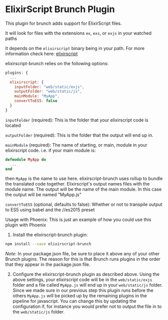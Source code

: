 # ElixirScript Brunch Plugin

This plugin for brunch adds support for ElixirScript files.

It will look for files with the extensions `ex`, `exs`, or `exjs` in your watched paths

It depends on the `elixirscript` binary being in your path. For more information check here: [elixirscript](https://github.com/bryanjos/elixirscript)

elixirscript-brunch relies on the following options:

```javascript
plugins: {
  ...
  elixirscript: {
    inputFolder: "web/static/exjs",
    outputFolder: "web/static/js",
    mainModule: "MyApp",
    convertToES5: false
  }
}
```

`inputFolder` (required): This is the folder that your elixirscript code is located

`outputFolder` (required): This is the folder that the output will end up in.

`mainModule`  (required): The name of starting, or main, module in your elixirscript code.
  i.e. if your main module is:
  ```elixir
  defmodule MyApp do
    ...
  end
  ```
  then `MyApp` is the name to use here. elixirscript-brunch uses rollup to
  bundle the translated code together. Elixirscript's output names files with
  the module name. The output will be the name of the main module. In this case the output
  will be named "MyApp.js"

`convertToES5` (optional, defaults to false): Whether or not to transpile output to ES5 using babel and the
//es2015 preset

Usage with Phoenix:
  This is just an example of how you could use this plugin with Phoenix

  1. Install the elixirscript-brunch plugin:
  ```bash
  npm install --save elixirscript-brunch
  ```

  *Note*: In your package.json file, be sure to place it above any of your other
  Brunch plugins. The reason for this is that Brunch runs plugins in the order that
  they appear in the package.json file.

  2. Configure the elixirscript-brunch plugin as described above.
  Using the above settings, your elixirscript code will be in the `web/static/exjs` folder
  and a file called `MyApp.js` will end up in your `web/static/js` folder.
  Since we made sure in our previous step this plugin runs before the others
  `MyApp.js` will be picked up by the remaining plugins in the pipeline for javascript.
  You can change this by updating the configuration if, for instance you would prefer
  not to output the file in to the `web/static/js` folder.
